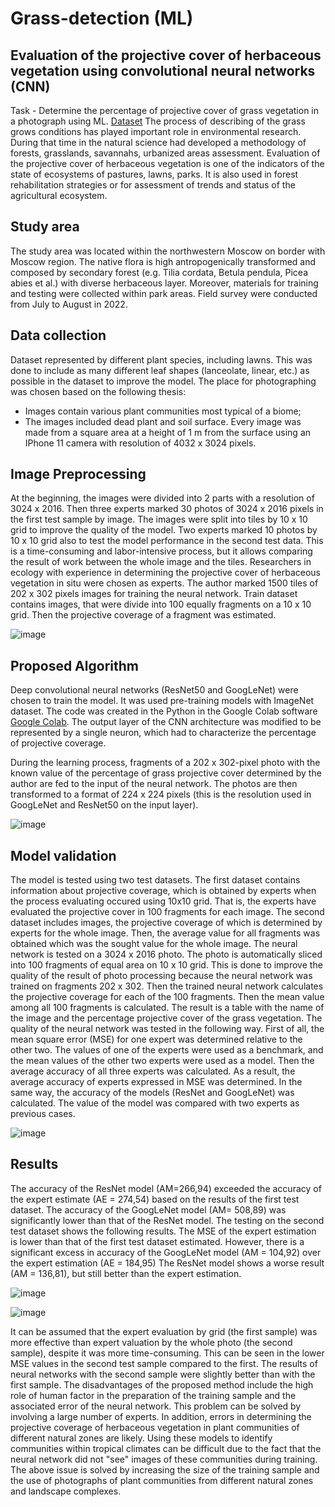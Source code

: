 # Grass-detection (ML)
## Evaluation of the projective cover of herbaceous vegetation using convolutional neural networks (CNN)
Task - Determine the percentage of projective cover of grass vegetation in a photograph using ML. [Dataset](https://www.kaggle.com/datasets/timofeymoiseev/grass)
The process of describing of the grass grows conditions has played important role in environmental research. During that time in the natural science had developed a methodology of forests, grasslands, savannahs, urbanized areas assessment. Evaluation of the projective cover of herbaceous vegetation is one of the indicators of the state of ecosystems of pastures, lawns, parks. It is also used in forest rehabilitation strategies or for assessment of trends and status of the agricultural ecosystem.
## Study area
The study area was located within the northwestern Moscow on border with Moscow region. The native flora is high antropogenically transformed and composed by secondary forest (e.g. Tilia cordata, Betula pendula, Picea abies et al.) with diverse herbaceous layer. Moreover, materials for training and testing were collected within park areas. Field survey were conducted from July to August in 2022.
## Data collection
Dataset represented by different plant species, including lawns. This was done to include as many different leaf shapes (lanceolate, linear, etc.) as possible in the dataset to improve the model.
The place for photographing was chosen based on the following thesis:
- Images contain various plant communities most typical of a biome;
- The images included dead plant and soil surface.
Every image was made from a square area at a height of 1 m from the surface using an IPhone 11 camera with resolution of 4032 x 3024 pixels.
## Image Preprocessing
At the beginning, the images were divided into 2 parts with a resolution of 3024 x 2016. Then three experts marked 30 photos of 3024 x 2016 pixels in the first test sample by image. The images were split into tiles by 10 x 10 grid to improve the quality of the model. Two experts marked 10 photos by 10 x 10 grid also to test the model performance in the second test data. This is a time-consuming and labor-intensive process, but it allows comparing the result of work between the whole image and the tiles. Researchers in ecology with experience in determining the projective cover of herbaceous vegetation in situ were chosen as experts.
The author marked 1500 tiles of 202 x 302 pixels images for training the neural network. Train dataset contains images, that were divide into 100 equally fragments on a 10 x 10 grid. Then the projective coverage of a fragment was estimated.

![image](https://github.com/MoiseyT/Grass-detection/assets/101183971/d9a567e3-ee4f-43b5-87a0-7645a6e468fd)

## Proposed Algorithm

Deep convolutional neural networks (ResNet50 and GoogLeNet) were chosen to train the model. It was used pre-training models with ImageNet dataset. The code was created in the Python in the Google Colab software [Google Colab](https://colab.research.google.com/drive/1n1-Sa0CJDcQeIMOy0gFQJlY9s1pHD3zV?usp=sharing). The output layer of the CNN architecture was modified to be represented by a single neuron, which had to characterize the percentage of projective coverage.

During the learning process, fragments of a 202 x 302-pixel photo with the known value of the percentage of grass projective cover determined by the author are fed to the input of the neural network. The photos are then transformed to a format of 224 x 224 pixels (this is the resolution used in GoogLeNet and ResNet50 on the input layer).


![image](https://github.com/MoiseyT/Grass-detection/assets/101183971/4ea76494-63c7-4a11-ab20-f8872efcbee4)

## Model validation
The model is tested using two test datasets. The first dataset contains information about projective coverage, which is obtained by experts when the process evaluating occured using 10x10 grid. That is, the experts have evaluated the projective cover in 100 fragments for each image. The second dataset includes images, the projective coverage of which is determined by experts for the whole image. 
Then, the average value for all fragments was obtained which was the sought value for the whole image. 
The neural network is tested on a 3024 x 2016 photo. The photo is automatically sliced into 100 fragments of equal area on 10 x 10 grid. This is done to improve the quality of the result of photo processing because the neural network was trained on fragments 202 x 302. Then the trained neural network calculates the projective coverage for each of the 100 fragments. Then the mean value among all 100 fragments is calculated. The result is a table with the name of the image and the percentage projective cover of the grass vegetation. 
The quality of the neural network was tested in the following way. First of all, the mean square error (MSE) for one expert was determined relative to the other two. The values of one of the experts were used as a benchmark, and the mean values of the other two experts were used as a model. Then the average accuracy of all three experts was calculated. As a result, the average accuracy of experts expressed in MSE was determined. In the same way, the accuracy of the models (ResNet and GoogLeNet) was calculated. The value of the model was compared with two experts as previous cases.


![image](https://github.com/MoiseyT/Grass-detection/assets/101183971/53dfbea3-f973-4ae7-8bd0-5fb79fab47f2)

## Results
The accuracy of the ResNet model (AM=266,94) exceeded the accuracy of the expert estimate (AE = 274,54) based on the results of the first test dataset. The accuracy of the GoogLeNet model (AM= 508,89) was significantly lower than that of the ResNet model. The testing on the second test dataset shows the following results. The MSE of the expert estimation is lower than that of the first test dataset estimated. However, there is a significant excess in accuracy of the GoogLeNet model (AM = 104,92) over the expert estimation (AE = 184,95) The ResNet model shows a worse result (AM = 136,81), but still better than the expert estimation.


![image](https://github.com/MoiseyT/Grass-detection/assets/101183971/f4a2cf59-440a-434e-98fe-185f5106ed16)


![image](https://github.com/MoiseyT/Grass-detection/assets/101183971/2187ba61-950d-48d5-9e17-7fc90de33e43)

It can be assumed that the expert evaluation by grid (the first sample) was more effective than expert valuation by the whole photo (the second sample), despite it was more time-consuming. This can be seen in the lower MSE values in the second test sample compared to the first. The results of neural networks with the second sample were slightly better than with the first sample. The disadvantages of the proposed method include the high role of human factor in the preparation of the training sample and the associated error of the neural network. This problem can be solved by involving a large number of experts. In addition, errors in determining the projective coverage of herbaceous vegetation in plant communities of different natural zones are likely. Using these models to identify communities within tropical climates can be difficult due to the fact that the neural network did not "see" images of these communities during training. The above issue is solved by increasing the size of the training sample and the use of photographs of plant communities from different natural zones and landscape complexes.



